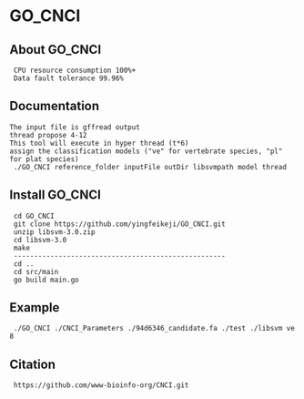 # GO_CNCI
## About GO_CNCI
```
 CPU resource consumption 100%+
 Data fault tolerance 99.96%
```

## Documentation
```
The input file is gffread output
thread propose 4-12
This tool will execute in hyper thread (t*6)
assign the classification models ("ve" for vertebrate species, "pl" for plat species)
 ./GO_CNCI reference_folder inputFile outDir libsvmpath model thread
```
## Install GO_CNCI
```
 cd GO_CNCI
 git clone https://github.com/yingfeikeji/GO_CNCI.git
 unzip libsvm-3.0.zip
 cd libsvm-3.0
 make
 ----------------------------------------------------
 cd ..
 cd src/main
 go build main.go
```

## Example
```
 ./GO_CNCI ./CNCI_Parameters ./94d6346_candidate.fa ./test ./libsvm ve 8
```
## Citation
```
 https://github.com/www-bioinfo-org/CNCI.git
```
